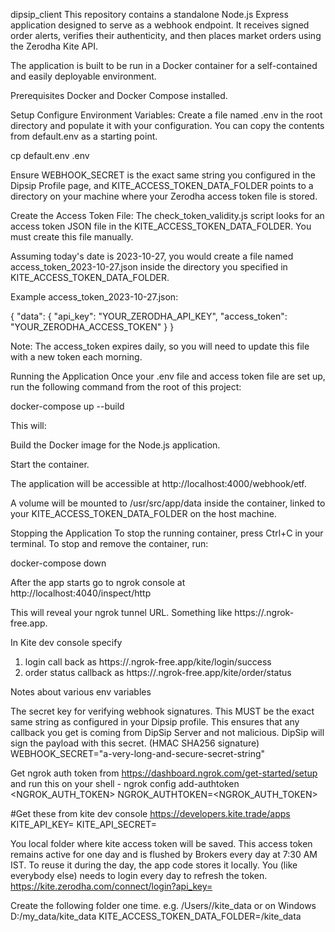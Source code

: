 dipsip_client
This repository contains a standalone Node.js Express application designed to serve as a webhook endpoint. It receives signed order alerts, verifies their authenticity, and then places market orders using the Zerodha Kite API.

The application is built to be run in a Docker container for a self-contained and easily deployable environment.

Prerequisites
Docker and Docker Compose installed.

Setup
Configure Environment Variables:
Create a file named .env in the root directory and populate it with your configuration. You can copy the contents from default.env as a starting point.

cp default.env .env

Ensure WEBHOOK_SECRET is the exact same string you configured in the Dipsip Profile page, and KITE_ACCESS_TOKEN_DATA_FOLDER points to a directory on your machine where your Zerodha access token file is stored.

Create the Access Token File:
The check_token_validity.js script looks for an access token JSON file in the KITE_ACCESS_TOKEN_DATA_FOLDER. You must create this file manually.

Assuming today's date is 2023-10-27, you would create a file named access_token_2023-10-27.json inside the directory you specified in KITE_ACCESS_TOKEN_DATA_FOLDER.

Example access_token_2023-10-27.json:

{
  "data": {
    "api_key": "YOUR_ZERODHA_API_KEY",
    "access_token": "YOUR_ZERODHA_ACCESS_TOKEN"
  }
}

Note: The access_token expires daily, so you will need to update this file with a new token each morning.

Running the Application
Once your .env file and access token file are set up, run the following command from the root of this project:

docker-compose up --build

This will:

Build the Docker image for the Node.js application.

Start the container.

The application will be accessible at http://localhost:4000/webhook/etf.

A volume will be mounted to /usr/src/app/data inside the container, linked to your KITE_ACCESS_TOKEN_DATA_FOLDER on the host machine.

Stopping the Application
To stop the running container, press Ctrl+C in your terminal. To stop and remove the container, run:

docker-compose down


After the app starts go to ngrok console at http://localhost:4040/inspect/http

This will reveal your ngrok tunnel URL. Something like https://<randomstring>.ngrok-free.app. 

In Kite dev console specify 

1. login call back as https://<randomstring>.ngrok-free.app/kite/login/success
2. order status callback as https://<randomstring>.ngrok-free.app/kite/order/status

Notes about various env variables

The secret key for verifying webhook signatures.
This MUST be the exact same string as configured in your Dipsip profile.
This ensures that any callback you get is coming from DipSip Server and not malicious. DipSip will sign the payload with this secret. (HMAC SHA256 signature)
WEBHOOK_SECRET="a-very-long-and-secure-secret-string"


Get ngrok auth token from https://dashboard.ngrok.com/get-started/setup
and run this on your shell - ngrok config add-authtoken <NGROK_AUTH_TOKEN>
NGROK_AUTHTOKEN=<NGROK_AUTH_TOKEN>

#Get these from kite dev console https://developers.kite.trade/apps
KITE_API_KEY=<YOUR KITE API KEY>
KITE_API_SECRET=<YOUR KITE SECRET>

You local folder where kite access token will be saved. This access token remains active for one day and is 
flushed by Brokers every day at 7:30 AM IST. To reuse it during the day, the app code stores it locally.
You (like everybody else) needs to login every day to refresh the token. https://kite.zerodha.com/connect/login?api_key=<YOUR API KEY>

Create the following folder one time. e.g. /Users/<username>/kite_data or on Windows D:/my_data/kite_data
KITE_ACCESS_TOKEN_DATA_FOLDER=<Your Local Path>/kite_data